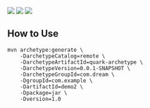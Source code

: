 ![](https://img.shields.io/badge/status-active-brightgreen) ![](https://img.shields.io/badge/contibutor-1-blue) ![](https://img.shields.io/badge/license-MIT-blue)
## How to Use

```shell script
mvn archetype:generate \
    -DarchetypeCatalog=remote \
    -DarchetypeArtifactId=quark-archetype \
    -DarchetypeVersion=0.0.1-SNAPSHOT \
    -DarchetypeGroupId=com.dream \
    -DgroupId=com.example \
    -DartifactId=demo2 \
    -Dpackage=jar \
    -Dversion=1.0
```